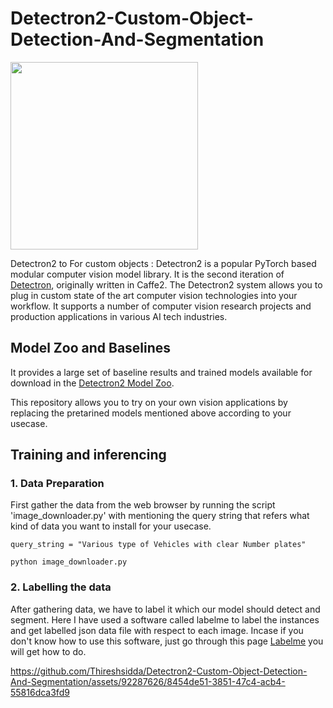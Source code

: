 # Detectron2-Custom-Object-Detection-And-Segmentation

<img src="https://github.com/facebookresearch/detectron2/blob/main/.github/Detectron2-Logo-Horz.svg" width="300">

Detectron2 to For custom objects : Detectron2 is a popular PyTorch based modular computer vision model library.
It is the second iteration of [Detectron](https://github.com/facebookresearch/Detectron/), originally written in Caffe2.
The Detectron2 system allows you to plug in custom state of the art computer vision technologies into your workflow.
It supports a number of computer vision research projects and production applications in various AI tech industries.

## Model Zoo and Baselines
It provides a large set of baseline results and trained models available for download in the [Detectron2 Model Zoo](https://github.com/facebookresearch/detectron2/blob/main/MODEL_ZOO.md).

This repository allows you to try on your own vision applications by replacing the pretarined models mentioned above according to your usecase.

## Training and inferencing
### 1. Data Preparation
First gather the data from the web browser by running the script 'image_downloader.py' with mentioning the query string that refers what kind of data you want to install for your usecase.
```
query_string = "Various type of Vehicles with clear Number plates"

python image_downloader.py
```


### 2. Labelling the data
After gathering data, we have to label it which our model should detect and segment. Here I have used a software called labelme to label the instances and get labelled json data file with respect to each image.
Incase if you don't know how to use this software, just go through this page [Labelme](https://datagen.tech/guides/image-annotation/labelme/) you will get how to do.

https://github.com/Thireshsidda/Detectron2-Custom-Object-Detection-And-Segmentation/assets/92287626/8454de51-3851-47c4-acb4-55816dca3fd9


